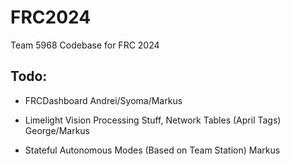 # FRC2024

Team 5968 Codebase for FRC 2024 

## Todo:

- FRCDashboard Andrei/Syoma/Markus

- Limelight Vision Processing Stuff, Network Tables (April Tags) George/Markus

- Stateful Autonomous Modes (Based on Team Station) Markus
